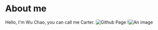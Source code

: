 # About me
Hello, I'm Wu Chao, you can call me Carter.
![Github Page](https://github.com/CarterWuu)
!![An image]([file:///Users/wuchao/Desktop/Year%204/%E7%94%B3%E8%AF%B7%E5%AE%9E%E4%B9%A0/%E7%94%B3%E8%AF%B7/%E7%94%B3%E8%AF%B7/%E5%90%B4%E8%B6%85480680.jpg.jpg)  
